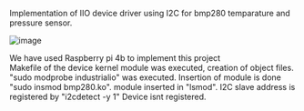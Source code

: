Implementation of IIO device driver using I2C for bmp280 temparature and pressure sensor.

![image](https://user-images.githubusercontent.com/99579261/166174919-1430ab2c-d251-4a8d-bfc6-86a925341080.jpeg)

We have used Raspberry pi 4b to implement this project <br />
Makefile of the device kernel module was executed, creation of object files. 
"sudo modprobe industrialio" was executed. 
Insertion of module is done "sudo insmod bmp280.ko". 
module inserted in "lsmod".
I2C slave address is registered by "i2cdetect -y 1"
Device isnt registered. 
